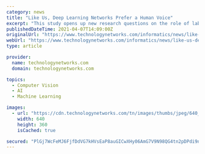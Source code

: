 ```yaml
---
category: news
title: "Like Us, Deep Learning Networks Prefer a Human Voice"
excerpt: "This study opens up new research questions on the role of label representations for object recognition. Credit: Creative Machines Lab/ Columbia Engineering"
publishedDateTime: 2021-04-07T14:09:00Z
originalUrl: "https://www.technologynetworks.com/informatics/news/like-us-deep-learning-networks-prefer-a-human-voice-347433"
webUrl: "https://www.technologynetworks.com/informatics/news/like-us-deep-learning-networks-prefer-a-human-voice-347433"
type: article

provider:
  name: technologynetworks.com
  domain: technologynetworks.com

topics:
  - Computer Vision
  - AI
  - Machine Learning

images:
  - url: "https://cdn.technologynetworks.com/tn/images/thumbs/jpeg/640_360/like-us-deep-learning-networks-prefer-a-human-voice-347433.jpg?cb=20210407"
    width: 640
    height: 360
    isCached: true

secured: "PlGj7WcFeMJ6FjfDdVG7kHVsEaP8auGICwXHy06AmG7V9N98QG4tn2pDPdi9nnUd3dU2AussdvIoi+/q/MK635zGGb7B/u4gMM0egKV/KmouKXVIkWMlqg24Jdfmiv+cPF30FiasqLX3VF2M8UZDAV4RaDhGj/0unJyLi+wBJabKnuUW1V/RIqcA1VIlkilNcf6L/IooNekuou0V7yK+lYdwRvXHrVjXt+ZZ4zJfY1VBGlyYSgOLq9B2kleusZ2W9rQTfsEgQpUAyqnQ2tcead4OgXYssbcEtcczMscSbZaCUzx3aQIZJhDhHdK/A9QNH18XMIGItiklmHHKxuEsVyAkEoCyWqiGOUBWsf7JILQ=;lsAckahZ1G3a+8UOe6aPHw=="
---
```


